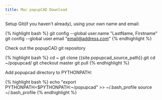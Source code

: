 ```yaml
---
title: Mac popupCAD Download
---
```


Setup Git(if you haven't already), using your own name and email:

{% highlight bash %}
git config --global user.name "LastName, Firstname"
git config --global user.email "email@address.com"
{% endhighlight %}

Check out the popupCAD git repository

{% highlight bash %}
cd ~
git clone {{site.popupcad_source_path}}.git
cd ~/popupcad/
git checkout master
git pull
{% endhighlight %}

Add popupcad directory to PYTHONPATH:

{% highlight bash %}
echo "export PYTHONPATH=\$PYTHONPATH:~/popupcad" >> ~/.bash_profile
source ~/.bash_profile
{% endhighlight %}